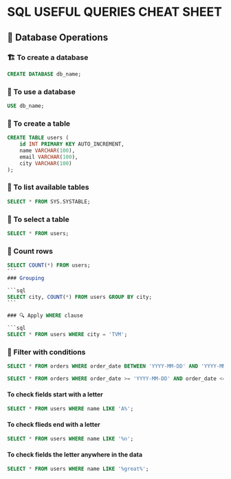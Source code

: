 # SQL USEFUL QUERIES CHEAT SHEET

## 📁 Database Operations

### 🏗️ To create a database

```sql
CREATE DATABASE db_name;
```

### 📂 To use a database

```sql
USE db_name;
```

### 🧱 To create a table

```sql
CREATE TABLE users (
    id INT PRIMARY KEY AUTO_INCREMENT,
    name VARCHAR(100),
    email VARCHAR(100),
    city VARCHAR(100)
);
```

### 📃 To list available tables

```sql
SELECT * FROM SYS.SYSTABLE;
```

### 📅 To select a table

```sql
SELECT * FROM users;
```

### 🔢 Count rows

````sql
SELECT COUNT(*) FROM users;
```
### Grouping

```sql
SELECT city, COUNT(*) FROM users GROUP BY city;
```

### 🔍 Apply WHERE clause

```sql
SELECT * FROM users WHERE city = 'TVM';
````

### 💾 Filter with conditions

```sql
SELECT * FROM orders WHERE order_date BETWEEN 'YYYY-MM-DD' AND 'YYYY-MM-DD';
```

```sql
SELECT * FROM orders WHERE order_date >= 'YYYY-MM-DD' AND order_date <= 'YYYY-MM-DD';
```

#### To check fields start with a letter

```sql
SELECT * FROM users WHERE name LIKE 'A%';
```

#### To check flieds end with a letter

```sql
SELECT * FROM users WHERE name LIKE '%n';
```

#### To check fields the letter anywhere in the data

```sql
SELECT * FROM users WHERE name LIKE '%great%';
```

